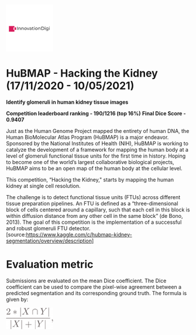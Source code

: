 <img src="https://github.com/yoviny/Deep-learning-Competitions/blob/master/HuBMAP%20-%20Hacking%20the%20Kidney/thumbnail_hubmap.png" width="128">

# HuBMAP - Hacking the Kidney (17/11/2020 - 10/05/2021)
**Identify glomeruli in human kidney tissue images**

**Competition leaderboard ranking - 190/1216 (top 16%)**
**Final Dice Score - 0.9407**

Just as the Human Genome Project mapped the entirety of human DNA, the Human BioMolecular Atlas Program (HuBMAP) is a major endeavor. Sponsored by the National Institutes of Health (NIH), HuBMAP is working to catalyze the development of a framework for mapping the human body at a level of glomeruli functional tissue units for the first time in history. Hoping to become one of the world’s largest collaborative biological projects, HuBMAP aims to be an open map of the human body at the cellular level.

This competition, “Hacking the Kidney," starts by mapping the human kidney at single cell resolution.

The challenge is to detect functional tissue units (FTUs) across different tissue preparation pipelines. An FTU is defined as a “three-dimensional block of cells centered around a capillary, such that each cell in this block is within diffusion distance from any other cell in the same block” (de Bono, 2013). The goal of this competition is the implementation of a successful and robust glomeruli FTU detector.
[source:https://www.kaggle.com/c/hubmap-kidney-segmentation/overview/description]

# Evaluation metric
Submissions are evaluated on the mean Dice coefficient. The Dice coefficient can be used to compare the pixel-wise agreement between a predicted segmentation and its corresponding ground truth. The formula is given by:

<img src="https://raw.githubusercontent.com/yoviny/Deep-learning-Competitions/master/HuBMAP%20-%20Hacking%20the%20Kidney/dice%20coeff%20eq.png" width="128">
